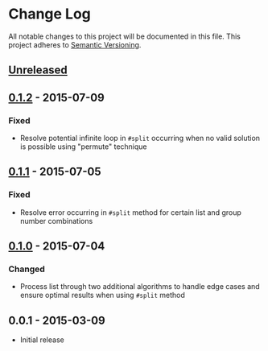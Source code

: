 # Change Log
All notable changes to this project will be documented in this file.
This project adheres to [Semantic Versioning](http://semver.org/).

## [Unreleased]

## [0.1.2] - 2015-07-09
### Fixed
- Resolve potential infinite loop in `#split` occurring when no valid solution is possible using "permute" technique

## [0.1.1] - 2015-07-05
### Fixed
- Resolve error occurring in `#split` method for certain list and group number combinations

## [0.1.0] - 2015-07-04
### Changed
- Process list through two additional algorithms to handle edge cases and ensure optimal results when using `#split` method

## 0.0.1 - 2015-03-09
- Initial release

[unreleased]: https://github.com/djpowers/divvy_up/compare/v0.1.2...HEAD
[0.1.2]: https://github.com/djpowers/divvy_up/compare/v0.1.1...v0.1.2
[0.1.1]: https://github.com/djpowers/divvy_up/compare/v0.1.0...v0.1.1
[0.1.0]: https://github.com/djpowers/divvy_up/compare/v0.0.1...v0.1.0
